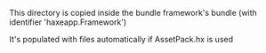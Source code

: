 This directory is copied inside the bundle framework's bundle (with identifier 'haxeapp.Framework')

It's populated with files automatically if AssetPack.hx is used